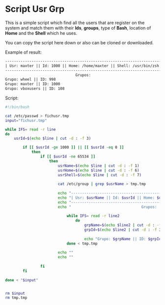 # Script Usr Grp

This is a simple script which find all the users that are register on the system and match them with their **Ids**, **groups**, type of **Bash**, location of **Home** and the **Shell** which he uses.

You can copy the script here down or also can be cloned or downloaded.

Example of result:

```txt
---------------------------------------------------------------------------
| Usr: maxter || Id: 1000 || Home: /home/maxter || Shell: /usr/bin/zsh |
---------------------------------------------------------------------------
                                Grupos:
Grupo: wheel || ID: 998
Grupo: maxter || ID: 1000
Grupo: vboxusers || ID: 108
```


Script:

```bash
#!/bin/bash

cat /etc/passwd > fichusr.tmp
input="fichusr.tmp"

while IFS= read -r line
do
	usrId=$(echo $line | cut -d : -f 3)

		if [[ $usrId -ge 1000 ]] || [[ $usrId -eq 0 ]]
			then
				if [[ $usrId -ne 65534 ]]
					then
						usrName=$(echo $line | cut -d : -f 1)
						usrHome=$(echo $line | cut -d : -f 6)
						usrShell=$(echo $line | cut -d : -f 7)
						
						cat /etc/group | grep $usrName > tmp.tmp
						
						echo "---------------------------------------------------------------------------"
						echo "| Usr: $usrName || Id: $usrId || Home: $usrHome || Shell: $usrShell |"
						echo "---------------------------------------------------------------------------"
						echo "                                Grupos:                                    "
							
							while IFS= read -r line2
								do
									grpName=$(echo $line2 | cut -d : -f 1)
									grpId=$(echo $line2 | cut -d : -f 3)
									
									echo "Grupo: $grpName || ID: $grpId"
							done < tmp.tmp
							
						echo ""
						echo ""
													
				fi
		fi
	
done < "$input"


rm $input
rm tmp.tmp
```
